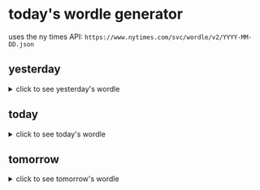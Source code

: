 # today's wordle generator

uses the ny times API: `https://www.nytimes.com/svc/wordle/v2/YYYY-MM-DD.json`

## yesterday

<details>
    <summary>click to see yesterday's wordle</summary>

    close

</details>

## today

<details>
    <summary>click to see today's wordle</summary>

    snare

</details>

## tomorrow

<details>
    <summary>click to see tomorrow's wordle</summary>

    stone

</details>
